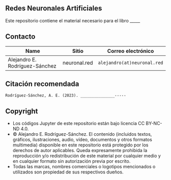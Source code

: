 ## Redes Neuronales Artificiales

Este repositorio contiene el material necesario para el libro _____




## Contacto
| Name | Sitio | Correo electrónico |
| ---- | -------- | ----- |
| Alejandro E. Rodríguez-Sánchez | neuronal.red | ```alejandro(at)neuronal.red```

## Citación recomendada

```
Rodríguez-Sánchez, A. E. (2023). _______________-----
```
## Copyright
- Los códigos Jupyter de este repositorio están bajo licencia CC BY-NC-ND 4.0.
- © Alejandro E. Rodríguez-Sánchez. El contenido (incluidos textos, gráficos, ilustraciones, audio, vídeo, documentos y otros formatos multimedia) disponible en este repositorio está protegido por los derechos de autor aplicables. Queda expresamente prohibida la reproducción y/o redistribución de este material por cualquier medio y en cualquier formato sin autorización previa por escrito.
- Todas las marcas, nombres comerciales o logotipos mencionados o utilizados son propiedad de sus respectivos dueños.
